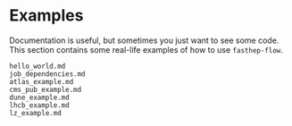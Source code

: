 # Examples

Documentation is useful, but sometimes you just want to see some code. This
section contains some real-life examples of how to use `fasthep-flow`.

```{toctree}
hello_world.md
job_dependencies.md
atlas_example.md
cms_pub_example.md
dune_example.md
lhcb_example.md
lz_example.md
```
